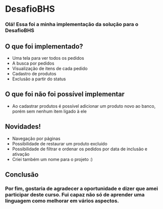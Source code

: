 # DesafioBHS

### Olá! Essa foi a minha implementação da solução para o DesafioBHS


## **O que foi implementado?**
- Uma tela para ver todos os pedidos
- A busca por pedidos
- Visualização de itens de cada pedido
- Cadastro de produtos
- Exclusão a partir do status

## **O que foi não foi possível implementar**
- Ao cadastrar produtos é possível adicionar um produto novo ao banco, porém sem nenhum item ligado à ele

## **Novidades!**
- Navegação por páginas
- Possibilidade de restaurar um produto excluido
- Possibilidade de filtrar e ordenar os pedidos por data de inclusão e ativação
- Criei também um nome para o projeto :)

## **Conclusão**
### Por fim, gostaria de agradecer a oportunidade e dizer que amei participar deste curso. Fui capaz não só de aprender uma linguagem como melhorar em vários aspectos.
